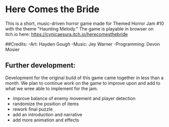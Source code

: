 # Here Comes the Bride
This is a short, music-driven horror game made for Themed Horror Jam #10 with the theme "Haunting Melody." The game is playable in browser on itch.io here: https://cynicaesura.itch.io/herecomesthebride

##Credits:
-Art: Hayden Gough
-Music: Jey Warner
-Programming: Devon Mosier

## Further development:
Development for the original build of this game came together in less than a month. We plan to continue work on the game to improve upon and add to what we wree able to implement for the jam.

- improve balance of enemy movement and player detection
- randomize the position of items
- rework final puzzle
- add an introduction and narrative
- add more animation and effects


